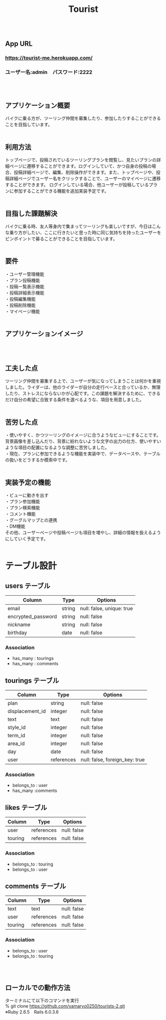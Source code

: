 <h1 align="center">Tourist</h1>
<br />
<br />

## App URL
### https://tourist-me.herokuapp.com/
### ユーザー名:admin　パスワード:2222
<br />
<br />

## アプリケーション概要
バイクに乗る方が、ツーリング仲間を募集したり、参加したりすることができることを目指しています。
<br />
<br />

## 利用方法
トップページで、投稿されているツーリングプランを閲覧し、見たいプランの詳細ページに遷移することができます。ログインしていて、かつ自身の投稿の場合、投稿詳細ページで、編集、削除操作ができます。また、トップページや、投稿詳細ページでユーザー名をクリックすることで、ユーザーのマイページに遷移することができます。
ログインしている場合、他ユーザーが投稿しているプランに参加することができる機能を追加実装予定です。
<br />
<br />

## 目指した課題解決
バイクに乗る時、友人等身内で集まってツーリングも楽しいですが、今日はこんな乗り方がしたい、ここに行きたいと思った時に同じ気持ちを持ったユーザーをピンポイントで募ることができることを目指しています。
<br />
<br />

## 要件
・ユーザー管理機能  
・プラン投稿機能  
・投稿一覧表示機能  
・投稿詳細表示機能  
・投稿編集機能  
・投稿削除機能  
・マイページ機能
<br />
<br />

## アプリケーションイメージ

<br />
<br />

## 工夫した点
ツーリング仲間を募集する上で、ユーザーが気になってしまうことは何かを重視しました。ライダーは、他のライダーが自分の走行ペースと合っているか、無理したり、ストレスにならないかが心配です。この課題を解決するために、できるだけ自分の希望に合致する条件を選べるような、項目を用意しました。
<br />
<br />

## 苦労した点
・使いやすく、かつツーリングのイメージに合うようなビューにすることです。背景画像を差し込んだり、背景に紛れないような文字の出力の仕方、使いやすいような項目の配置になるような調整に苦労しました。  
・現在、プランに参加できるような機能を実装中で、データベースや、テーブルの扱いをどうするか模索中です。
<br />
<br />

## 実装予定の機能
・ビューに動きを出す  
・プラン参加機能  
・プラン検索機能  
・コメント機能  
・グーグルマップとの連携  
・DM機能  
その他、ユーザーページや投稿ページも項目を増やし、詳細の情報を扱えるようにしていく予定です。
<br />
<br />


# テーブル設計

## users テーブル

| Column             | Type       | Options     |
| ------------------ | ---------- | ----------- |
| email              | string     | null: false, unique: true |
| encrypted_password | string     | null: false |
| nickname           | string     | null: false |
| birthday           | date       | null: false |

### Association

- has_many : tourings
- has_many : comments

 ## tourings テーブル

| Column             | Type       | Options     |
| -------------------| -----------| ----------- |
| plan               | string     | null: false |
| displacement_id    | integer    | null: false |
| text               | text       | null: false |
| style_id           | integer    | null: false |
| term_id            | integer    | null: false |
| area_id            | integer    | null: false |
| day                | date       | null: false |
| user               | references | null: false, foreign_key: true |

### Association

- belongs_to : user
- has_many :comments

## likes テーブル

| Column             | Type       | Options     |
| -------------------| -----------| ----------- |
| user               | references | null: false |
| touring            | references | null: false |

### Association

- belongs_to : touring
- belongs_to : user

## comments テーブル

| Column             | Type       | Options     |
| -------------------| -----------| ----------- |
| text               | text       | null: false |
| user               | references | null: false |
| touring            | references | null: false |

### Association

- belongs_to : user
- belongs_to : touring

<br />
<br />

## ローカルでの動作方法
ターミナルにて以下のコマンドを実行  
% git clone https://github.com/yamaryo0250/tourists-2.git  
※Ruby 2.6.5　Rails 6.0.3.6
